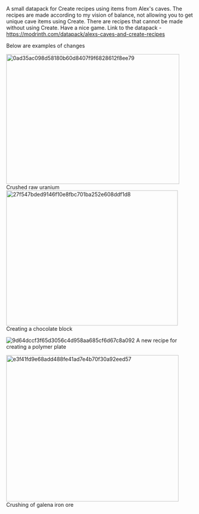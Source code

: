 A small datapack for Create recipes using items from Alex's caves. The recipes are made according to my vision of balance, not allowing you to get unique cave items using Create.
There are recipes that cannot be made without using Create. Have a nice game. Link to the datapack - https://modrinth.com/datapack/alexs-caves-and-create-recipes

Below are examples of changes

<img width="463" height="347" alt="0ad35ac098d58180b60d8407f9f6828612f8ee79" src="https://github.com/user-attachments/assets/8a0852d1-f7e7-4816-9a99-cf4f1fd59b66" />
Crushed raw uranium

<img width="459" height="361" alt="27f547bded9146f10e8fbc701ba252e608ddf1d8" src="https://github.com/user-attachments/assets/6de25783-e3f0-4d37-99d9-7a9bd5f83ea4" />
Creating a chocolate block

![9d64dccf3f65d3056c4d958aa685cf6d67c8a092](https://github.com/user-attachments/assets/68cd538f-e7eb-4b31-93fe-d358f6c3b4ed)
A new recipe for creating a polymer plate

<img width="461" height="391" alt="e3f41fd9e68add488fe41ad7e4b70f30a92eed57" src="https://github.com/user-attachments/assets/77231688-9694-458d-8374-2b0210487ba6" />
Crushing of galena iron ore
